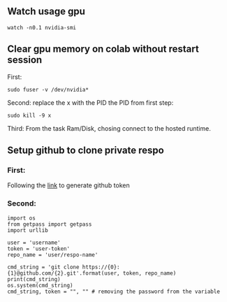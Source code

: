 ## Watch usage gpu

```
watch -n0.1 nvidia-smi
```

## Clear gpu memory on colab without restart session
First: 
```
sudo fuser -v /dev/nvidia*
```

Second: replace the x with the PID the PID from first step:
```
sudo kill -9 x
```

Third: From the task Ram/Disk, chosing connect to the hosted runtime.

## Setup github to clone private respo

### First: 
Following the [link](https://docs.github.com/en/authentication/keeping-your-account-and-data-secure/creating-a-personal-access-token) to generate github token 

### Second:

```
import os
from getpass import getpass
import urllib

user = 'username'
token = 'user-token'
repo_name = 'user/respo-name'

cmd_string = 'git clone https://{0}:{1}@github.com/{2}.git'.format(user, token, repo_name)
print(cmd_string)
os.system(cmd_string)
cmd_string, token = "", "" # removing the password from the variable
```
